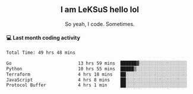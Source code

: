 <h2 align="center">I am LeKSuS hello lol</h2>
<p align="center">So yeah, I code. Sometimes.</p>

#### :computer: Last month coding activity
<!--START_SECTION:waka-->

```txt
Total Time: 49 hrs 48 mins

Go                         13 hrs 59 mins  ██████▓░░░░░░░░░░░░░░░░░░   27.24 %
Python                     10 hrs 55 mins  █████▒░░░░░░░░░░░░░░░░░░░   21.28 %
Terraform                  4 hrs 18 mins   ██░░░░░░░░░░░░░░░░░░░░░░░   08.38 %
JavaScript                 4 hrs 8 mins    ██░░░░░░░░░░░░░░░░░░░░░░░   08.08 %
Protocol Buffer            4 hrs 1 min     ██░░░░░░░░░░░░░░░░░░░░░░░   07.83 %
```

<!--END_SECTION:waka-->
